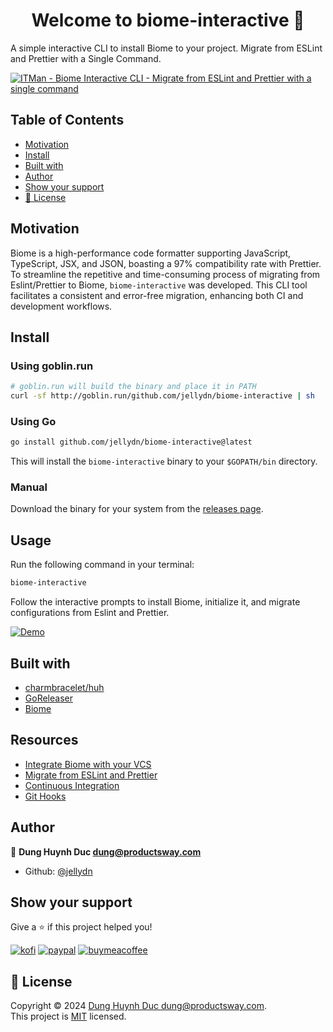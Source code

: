 <h1 align="center">Welcome to biome-interactive 👋</h1>
<p>
  A simple interactive CLI to install Biome to your project. Migrate from ESLint and Prettier with a Single Command.
</p>

[![ITMan - Biome Interactive CLI - Migrate from ESLint and Prettier with a single command](https://i.ytimg.com/vi/fruvriN-Fpc/hqdefault.jpg)](https://www.youtube.com/watch?v=fruvriN-Fpc)

## Table of Contents

<!--toc:start-->

- [Motivation](#motivation)
- [Install](#install)
- [Built with](#built-with)
- [Author](#author)
- [Show your support](#show-your-support)
- [📝 License](#📝-license)
<!--toc:end-->

## Motivation

Biome is a high-performance code formatter supporting JavaScript, TypeScript, JSX, and JSON, boasting a 97% compatibility rate with Prettier. To streamline the repetitive and time-consuming process of migrating from Eslint/Prettier to Biome, `biome-interactive` was developed. This CLI tool facilitates a consistent and error-free migration, enhancing both CI and development workflows.

## Install

### Using goblin.run

```bash
# goblin.run will build the binary and place it in PATH
curl -sf http://goblin.run/github.com/jellydn/biome-interactive | sh
```

### Using Go

```bash
go install github.com/jellydn/biome-interactive@latest
```

This will install the `biome-interactive` binary to your `$GOPATH/bin` directory.

### Manual

Download the binary for your system from the [releases page](https://github.com/jellydn/biome-interactive/releases).

## Usage

Run the following command in your terminal:

```bash
biome-interactive
```

Follow the interactive prompts to install Biome, initialize it, and migrate configurations from Eslint and Prettier.

[![Demo](https://i.gyazo.com/f0fa4c62b5614ca6e263766ad71774ac.gif)](https://gyazo.com/f0fa4c62b5614ca6e263766ad71774ac)

## Built with

- [charmbracelet/huh](https://github.com/charmbracelet/huh)
- [GoReleaser](https://goreleaser.com/quick-start/)
- [Biome](https://biomejs.dev/blog/biome-v1-7/)

## Resources

- [Integrate Biome with your VCS](https://biomejs.dev/guides/integrate-in-vcs/)
- [Migrate from ESLint and Prettier](https://biomejs.dev/guides/migrate-eslint-prettier/)
- [Continuous Integration](https://biomejs.dev/recipes/continuous-integration/)
- [Git Hooks](https://biomejs.dev/recipes/git-hooks/)

## Author

👤 **Dung Huynh Duc <dung@productsway.com>**

- Github: [@jellydn](https://github.com/jellydn)

## Show your support

Give a ⭐️ if this project helped you!

[![kofi](https://img.shields.io/badge/Ko--fi-F16061?style=for-the-badge&logo=ko-fi&logoColor=white)](https://ko-fi.com/dunghd)
[![paypal](https://img.shields.io/badge/PayPal-00457C?style=for-the-badge&logo=paypal&logoColor=white)](https://paypal.me/dunghd)
[![buymeacoffee](https://img.shields.io/badge/Buy_Me_A_Coffee-FFDD00?style=for-the-badge&logo=buy-me-a-coffee&logoColor=black)](https://www.buymeacoffee.com/dunghd)

## 📝 License

Copyright © 2024 [Dung Huynh Duc <dung@productsway.com>](https://github.com/jelydn).<br />
This project is [MIT](https://github.com/jelydn/moleculer-connect/blob/master/LICENSE) licensed.
